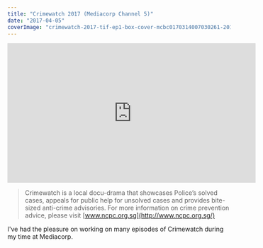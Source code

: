 ```yaml
---
title: "Crimewatch 2017 (Mediacorp Channel 5)"
date: "2017-04-05"
coverImage: "crimewatch-2017-tif-ep1-box-cover-mcbc0170314007030261-20170315105501.jpg"
---
```


<iframe width="560" height="315" src="https://www.youtube-nocookie.com/embed/Y9ltPDB_zdo" frameborder="0" allow="accelerometer; autoplay; encrypted-media; gyroscope; picture-in-picture" allowfullscreen></iframe>

> Crimewatch is a local docu-drama that showcases Police’s solved cases, appeals for public help for unsolved cases and provides bite-sized anti-crime advisories. For more information on crime prevention advice, please visit [www.ncpc.org.sg](http://www.ncpc.org.sg/)

I've had the pleasure on working on many episodes of Crimewatch during my time at Mediacorp.
